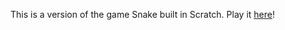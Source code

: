 This is a version of the game Snake built in Scratch. 
Play it [here](https://scratch.mit.edu/projects/353185379/)!
